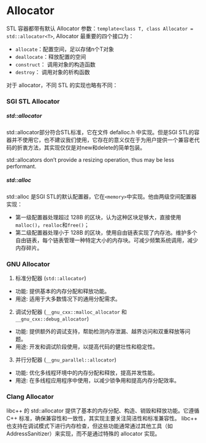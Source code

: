 # Allocator

STL 容器都带有默认 Allocator 参数：`template<class T, class Allocator = std::allocator<T>`, Allocator 最重要的四个接口为：

- `allocate`：配置空间，足以存储n个T对象
- `deallocate`：释放配置的空间
- `construct`： 调用对象的构造函数
- `destroy`： 调用对象的析构函数

对于 allocator，不同 STL 的实现也略有不同：

### SGI STL Allocator

##### std::allocator

std::allocator部分符合STL标准，它在文件 defalloc.h 中实现。但是SGI STL的容器并不使用它，也不建议我们使用，它存在的意义仅在于为用户提供一个兼容老代码的折衷方法，其实现仅仅是对new和delete的简单包装。

std::allocators don’t provide a resizing operation, thus may be less performant.

##### std::alloc

std::alloc 是SGI STL的默认配置器，它在`<memory>`中实现。他由两级空间配置器实现：

- 第一级配置器处理超过 128B 的区块，认为这种区块足够大，直接使用`malloc()`，`realloc`和`free()`；
- 第二级配置器处理小于 128B 的区块，使用自由链表实现了内存池。维护多个自由链表，每个链表管理一种特定大小的内存块。可减少频繁系统调用，减少内存碎片。

### GNU Allocator

1. 标准分配器 (`std::allocator`)

- 功能: 提供基本的内存分配和释放功能。
- 用途: 适用于大多数情况下的通用分配需求。

2. 调试分配器 (`__gnu_cxx::malloc_allocator` 和 `__gnu_cxx::debug_allocator`)

- 功能: 提供额外的调试支持，帮助检测内存泄漏、越界访问和双重释放等问题。
- 用途: 开发和调试阶段使用，以提高代码的健壮性和稳定性。

3. 并行分配器 (`__gnu_parallel::allocator`)

- 功能: 优化多线程环境中的内存分配和释放，提高并发性能。
- 用途: 在多线程应用程序中使用，以减少锁争用和提高内存分配效率。

### Clang Allocator

libc++ 的 std::allocator 提供了基本的内存分配、构造、销毁和释放功能。它遵循 C++ 标准，确保兼容性和一致性，其实现主要关注简洁性和标准兼容性。 libc++ 也支持在调试模式下进行内存检查，但这些功能通常通过其他工具（如 AddressSanitizer）来实现，而不是通过特殊的 allocator 实现。
